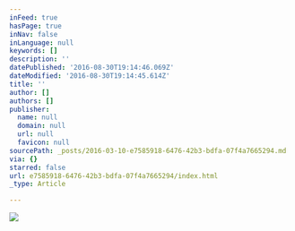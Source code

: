 ```yaml
---
inFeed: true
hasPage: true
inNav: false
inLanguage: null
keywords: []
description: ''
datePublished: '2016-08-30T19:14:46.069Z'
dateModified: '2016-08-30T19:14:45.614Z'
title: ''
author: []
authors: []
publisher:
  name: null
  domain: null
  url: null
  favicon: null
sourcePath: _posts/2016-03-10-e7585918-6476-42b3-bdfa-07f4a7665294.md
via: {}
starred: false
url: e7585918-6476-42b3-bdfa-07f4a7665294/index.html
_type: Article

---
```

![](https://the-grid-user-content.s3-us-west-2.amazonaws.com/fdbcc89c-4172-4253-9760-46c633d03eba.jpg)